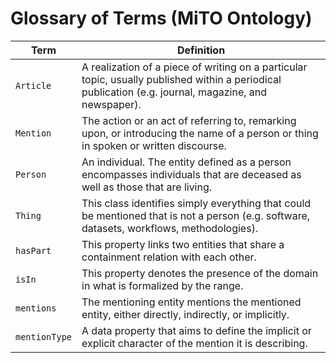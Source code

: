 # Glossary of Terms (MiTO Ontology)

|Term|Definition|
|-------------|-----------------------------------------------------------------------------------------------------------------------------------------------------------|
|`Article`| A realization of a piece of writing on a particular topic, usually published within a periodical publication (e.g. journal, magazine, and newspaper).|
|`Mention`| The action or an act of referring to, remarking upon, or introducing the name of a person or thing in spoken or written discourse.|
|`Person`| An individual. The entity defined as a person encompasses individuals that are deceased as well as those that are living.|
|`Thing`| This class identifies simply everything that could be mentioned that is not a person (e.g. software, datasets, workflows, methodologies).|
|`hasPart`| This property links two entities that share a containment relation with each other.|
|`isIn`| This property denotes the presence of the domain in what is formalized by the range.|
|`mentions`| The mentioning entity mentions the mentioned entity, either directly, indirectly, or implicitly.|
|`mentionType`| A data property that aims to define the implicit or explicit character of the mention it is describing.|
